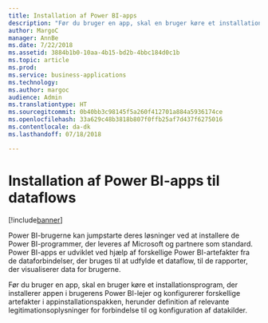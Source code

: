 ```yaml
---
title: Installation af Power BI-apps
description: "Før du bruger en app, skal en bruger køre et installationsprogram, der installerer appen i brugerens Power BI-lejer."
author: MargoC
manager: AnnBe
ms.date: 7/22/2018
ms.assetid: 3884b1b0-10aa-4b15-bd2b-4bbc184d0c1b
ms.topic: article
ms.prod: 
ms.service: business-applications
ms.technology: 
ms.author: margoc
audience: Admin
ms.translationtype: HT
ms.sourcegitcommit: 0b40bb3c98145f5a260f412701a884a5936174ce
ms.openlocfilehash: 33a629c48b3818b807f0ffb25af7d437f6275016
ms.contentlocale: da-dk
ms.lasthandoff: 07/18/2018

---
```

# <a name="installing-power-bi-apps-for-dataflows"></a>Installation af Power BI-apps til dataflows

[!include[banner](../../../includes/banner.md)]

Power BI-brugerne kan jumpstarte deres løsninger ved at installere de Power BI-programmer, der leveres af Microsoft og partnere som standard. Power BI-apps er udviklet ved hjælp af forskellige Power BI-artefakter fra de dataforbindelser, der bruges til at udfylde et dataflow, til de rapporter, der visualiserer data for brugerne. 

Før du bruger en app, skal en bruger køre et installationsprogram, der installerer appen i brugerens Power BI-lejer og konfigurerer forskellige artefakter i appinstallationspakken, herunder definition af relevante legitimationsoplysninger for forbindelse til og konfiguration af datakilder.

